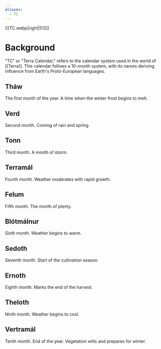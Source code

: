 ```yaml
---
aliases:
  - TC
---
```

![[TC.webp|right|512]]

# Background
"TC" or "Terra Calendar," refers to the calendar system used in the world of [[Terra]]. This calendar follows a 10-month system, with its names deriving influence from Earth's Proto-European languages.

## Tháw
The first month of the year. A time when the winter frost begins to melt.

## Verd
Second month. Coming of rain and spring.

## Tonn
Third month. A month of storm.

## Terramál
Fourth month. Weather moderates with rapid growth.

## Felum
Fifth month. The month of plenty.

## Blótmálnur
Sixth month. Weather begins to warm.

## Sedoth
Seventh month. Start of the cultivation season.

## Ernoth
Eighth month. Marks the end of the harvest.

## Theloth
Ninth month. Weather begins to cool.

## Vertramál
Tenth month. End of the year. Vegetation wilts and prepares for winter.